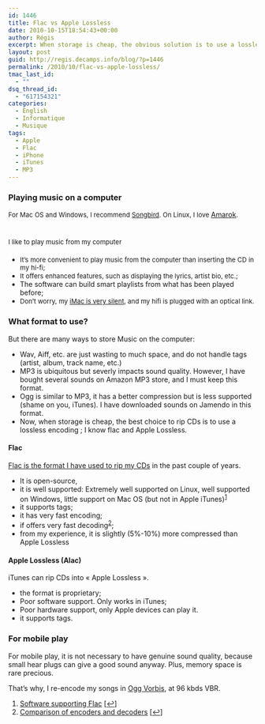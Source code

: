 ```yaml
---
id: 1446
title: Flac vs Apple Lossless
date: 2010-10-15T18:54:43+00:00
author: Régis
excerpt: When storage is cheap, the obvious solution is to use a lossless encoding ; I know flac and Apple Lossless.
layout: post
guid: http://regis.decamps.info/blog/?p=1446
permalink: /2010/10/flac-vs-apple-lossless/
tmac_last_id:
  - ""
dsq_thread_id:
  - "617154321"
categories:
  - English
  - Informatique
  - Musique
tags:
  - Apple
  - Flac
  - iPhone
  - iTunes
  - MP3
---
```

### Playing music on a computer

<span style="font-weight: normal;font-size: 13px">For Mac OS and Windows, I recommend <a title="Mozilla media player" href="http://getsongbird.com/">Songbird</a>. On Linux, I love </span>[Amarok](http://amarok.kde.org/ "KDE media player").

# <span style="font-weight: normal;font-size: 13px">I like to play music from my computer</span>

  * <span style="font-weight: normal;font-size: 13px">It’s more convenient to play music from the computer than inserting the CD in my hi-fi;</span>
  * <span style="font-weight: normal;font-size: 13px">It offers enhanced features, such as displaying the lyrics, artist bio, etc.;</span>
  * The software can build smart playlists from what has been played before;
  * <span style="font-weight: normal;font-size: 13px">Don’t worry, my <a title="Typical sound level is 18 dB" href="http://support.apple.com/kb/SP588">iMac is very silent</a>, and my hifi is plugged with an optical link.</span>

### What format to use?

But there are many ways to store Music on the computer:

  * Wav, Aiff, etc. are just wasting to much space, and do not handle tags (artist, album, track name, etc.)
  * MP3 is ubiquitous but severly impacts sound quality. However, I have bought several sounds on Amazon MP3 store, and I must keep this format.
  * Ogg is similar to MP3, it has a better compression but is less supported (shame on you, iTunes). I have downloaded sounds on Jamendo in this format.
  * Now, when storage is cheap, the best choice to rip CDs is to use a lossless encoding ; I know flac and Apple Lossless.

#### Flac

[Flac is the format I have used to rip my CDs](http://flac.sourceforge.net/ "Free Lossless Audio Codec") in the past couple of years.

  * It is open-source,
  * it is well supported: Extremely well supported on Linux, well supported on Windows, little support on Mac OS (but not in Apple iTunes)<sup><a href="#footnote_0_1446" id="identifier_0_1446" class="footnote-link footnote-identifier-link" title="Software supporting Flac">1</a></sup>
  * it supports tags;
  * it has very fast encoding;
  * if offers very fast decoding<sup><a href="#footnote_1_1446" id="identifier_1_1446" class="footnote-link footnote-identifier-link" title="Comparison of encoders and decoders">2</a></sup>;
  * from my experience, it is slightly (5%-10%) more compressed than Apple Lossless

#### Apple Lossless (Alac)

iTunes can rip CDs into « Apple Lossless ».

  * the format is proprietary;
  * Poor software support. Only works in iTunes;
  * Poor hardware support, only Apple devices can play it.
  * it supports tags.

### **For mobile play**

For mobile play, it is not necessary to have genuine sound quality, because small hear plugs can give a good sound anyway. Plus, memory space is rare precious.

That’s why, I re-encode my songs in [Ogg Vorbis](http://www.vorbis.com/ "Ogg Vorbis"), at 96 kbds VBR.

<ol class="footnotes">
  <li id="footnote_0_1446" class="footnote">
    <a href="http://flac.sourceforge.net/download.html#extras">Software supporting Flac</a> [<a href="#identifier_0_1446" class="footnote-link footnote-back-link">&#8617;</a>]
  </li>
  <li id="footnote_1_1446" class="footnote">
    <a href="http://flac.sourceforge.net/comparison.html">Comparison of encoders and decoders</a> [<a href="#identifier_1_1446" class="footnote-link footnote-back-link">&#8617;</a>]
  </li>
</ol>
